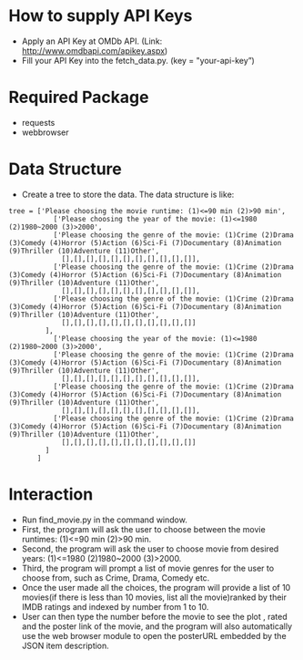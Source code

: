 # How to supply API Keys
- Apply an API Key at OMDb API. (Link: http://www.omdbapi.com/apikey.aspx)
- Fill your API Key into the fetch_data.py. (key = "your-api-key”)

# Required Package
- requests
- webbrowser

# Data Structure
- Create a tree to store the data. The data structure is like:
```
tree = ['Please choosing the movie runtime: (1)<=90 min (2)>90 min', 
           ['Please choosing the year of the movie: (1)<=1980 (2)1980~2000 (3)>2000', 
           ['Please choosing the genre of the movie: (1)Crime (2)Drama (3)Comedy (4)Horror (5)Action (6)Sci-Fi (7)Documentary (8)Animation (9)Thriller (10)Adventure (11)Other', 
             [],[],[],[],[],[],[],[],[],[],[]], 
           ['Please choosing the genre of the movie: (1)Crime (2)Drama (3)Comedy (4)Horror (5)Action (6)Sci-Fi (7)Documentary (8)Animation (9)Thriller (10)Adventure (11)Other', 
             [],[],[],[],[],[],[],[],[],[],[]], 
           ['Please choosing the genre of the movie: (1)Crime (2)Drama (3)Comedy (4)Horror (5)Action (6)Sci-Fi (7)Documentary (8)Animation (9)Thriller (10)Adventure (11)Other', 
             [],[],[],[],[],[],[],[],[],[],[]] 
         ], 
           ['Please choosing the year of the movie: (1)<=1980 (2)1980~2000 (3)>2000',
           ['Please choosing the genre of the movie: (1)Crime (2)Drama (3)Comedy (4)Horror (5)Action (6)Sci-Fi (7)Documentary (8)Animation (9)Thriller (10)Adventure (11)Other', 
             [],[],[],[],[],[],[],[],[],[],[]], 
           ['Please choosing the genre of the movie: (1)Crime (2)Drama (3)Comedy (4)Horror (5)Action (6)Sci-Fi (7)Documentary (8)Animation (9)Thriller (10)Adventure (11)Other', 
             [],[],[],[],[],[],[],[],[],[],[]], 
           ['Please choosing the genre of the movie: (1)Crime (2)Drama (3)Comedy (4)Horror (5)Action (6)Sci-Fi (7)Documentary (8)Animation (9)Thriller (10)Adventure (11)Other', 
             [],[],[],[],[],[],[],[],[],[],[]] 
         ] 
       ]

```

# Interaction
- Run find_movie.py in the command window.
- First, the program will ask the user to choose between the movie runtimes: (1)<=90 min (2)>90 min.
- Second, the program will ask the user to choose movie from desired years: (1)<=1980 (2)1980~2000 (3)>2000.
- Third, the program will prompt  a list of movie genres for the user to choose from, such as Crime, Drama, Comedy etc.
- Once the user made all the choices, the program will provide a list of 10 movies(if there is less than 10 movies, list all the movie)ranked by their IMDB ratings and indexed by number from 1 to 10. 
- User can then type the number before the movie to see the plot , rated and the poster link of the movie, and the program will also automatically use the web browser module to open the posterURL embedded by the JSON item description.

